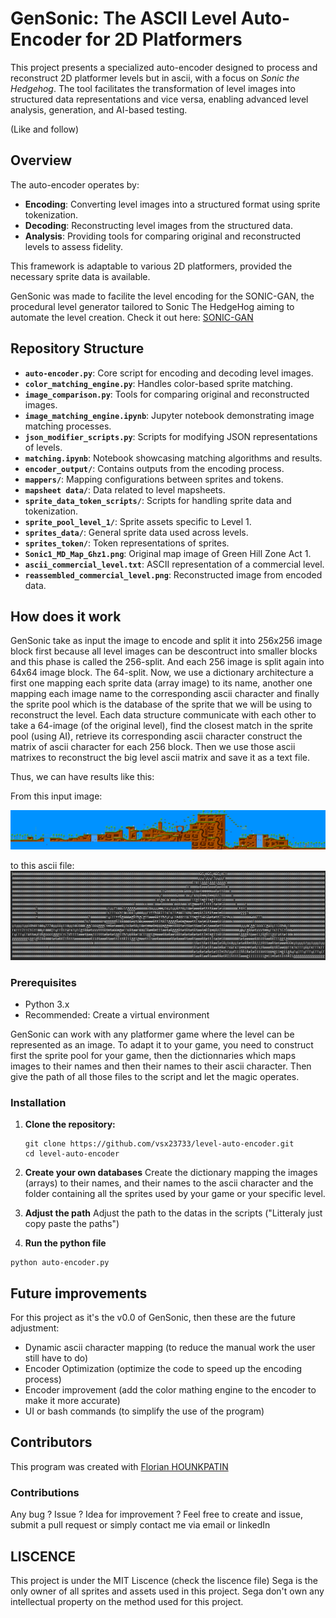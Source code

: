 #  GenSonic: The ASCII Level Auto-Encoder for 2D Platformers

This project presents a specialized auto-encoder designed to process and reconstruct 2D platformer levels but in ascii, with a focus on *Sonic the Hedgehog*. The tool facilitates the transformation of level images into structured data representations and vice versa, enabling advanced level analysis, generation, and AI-based testing.

(Like and follow)

## Overview

The auto-encoder operates by:

- **Encoding**: Converting level images into a structured format using sprite tokenization.
- **Decoding**: Reconstructing level images from the structured data.
- **Analysis**: Providing tools for comparing original and reconstructed levels to assess fidelity.

This framework is adaptable to various 2D platformers, provided the necessary sprite data is available.

GenSonic was made to facilite the level encoding for the SONIC-GAN, the procedural level generator tailored to Sonic The HedgeHog aiming to automate the level creation. Check it out here: [SONIC-GAN]()

## Repository Structure

- **`auto-encoder.py`**: Core script for encoding and decoding level images.
- **`color_matching_engine.py`**: Handles color-based sprite matching.
- **`image_comparison.py`**: Tools for comparing original and reconstructed images.
- **`image_matching_engine.ipynb`**: Jupyter notebook demonstrating image matching processes.
- **`json_modifier_scripts.py`**: Scripts for modifying JSON representations of levels.
- **`matching.ipynb`**: Notebook showcasing matching algorithms and results.
- **`encoder_output/`**: Contains outputs from the encoding process.
- **`mappers/`**: Mapping configurations between sprites and tokens.
- **`mapsheet data/`**: Data related to level mapsheets.
- **`sprite_data_token_scripts/`**: Scripts for handling sprite data and tokenization.
- **`sprite_pool_level_1/`**: Sprite assets specific to Level 1.
- **`sprites_data/`**: General sprite data used across levels.
- **`sprites_token/`**: Token representations of sprites.
- **`Sonic1_MD_Map_Ghz1.png`**: Original map image of Green Hill Zone Act 1.
- **`ascii_commercial_level.txt`**: ASCII representation of a commercial level.
- **`reassembled_commercial_level.png`**: Reconstructed image from encoded data.

## How does it work 

GenSonic take as input the image to encode and split it into 256x256 image block first because all level images can be descontruct into smaller blocks and this phase is called the 256-split. And each 256 image is split again into 64x64 image block. The 64-split. Now, we use a dictionary architecture a first one mapping each sprite data (array image) to its name, another one mapping each image name to the corresponding ascii character and finally the sprite pool which is the database of the sprite that we will be using to reconstruct the level. Each data structure communicate with each other to take a 64-image (of the original level), find the closest match in the sprite pool (using AI), retrieve its corresponding ascii character construct the matrix of ascii character for each 256 block.
Then we use those ascii matrixes to reconstruct the big level ascii matrix and save it as a text file. 

Thus, we can have results like this:

From this input image:

![Original Commercial Level](Sonic1_MD_Map_Ghz1.png)

to this ascii file:
![Encoded commercial Level](ascii_commercial_level.png)


### Prerequisites

- Python 3.x
- Recommended: Create a virtual environment

GenSonic can work with any platformer game where the level can be represented as an image. To adapt it to your game, you need to construct first the sprite pool for your game, then the dictionnaries which maps images to their names and then their names to their ascii character. Then give the path of all those files to the script and let the magic operates. 


### Installation

1. **Clone the repository:**
   ```
   git clone https://github.com/vsx23733/level-auto-encoder.git
   cd level-auto-encoder
   ```

2. **Create your own databases**
Create the dictionary mapping the images (arrays) to their names, and their names to the ascii character and the folder containing all the sprites used by your game or your specific level.

3. **Adjust the path**
Adjust the path to the datas in the scripts ("Litteraly just copy paste the paths")

4. **Run the python file**
```
python auto-encoder.py
```

## Future improvements

For this project as it's the v0.0 of GenSonic, then these are the future adjustment:

- Dynamic ascii character mapping (to reduce the manual work the user still have to do)
- Encoder Optimization (optimize the code to speed up the encoding process)
- Encoder improvement (add the color mathing engine to the encoder to make it more accurate)
- UI or bash commands (to simplify the use of the program)

## Contributors

This program was created with [Florian HOUNKPATIN](https://github.com/Kingflow-23)

### Contributions

Any bug ? Issue ? Idea for improvement ? Feel free to create and issue, submit a pull request or simply contact me via email or linkedIn


## LISCENCE

This project is under the MIT Liscence (check the liscence file)
Sega is the only owner of all sprites and assets used in this project. 
Sega don't own any intellectual property on the method used for this project. 
